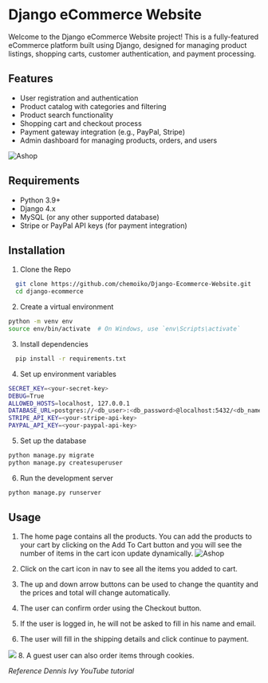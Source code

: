 # Django eCommerce Website

Welcome to the Django eCommerce Website project! This is a fully-featured eCommerce platform built using Django, designed for managing product listings, shopping carts, customer authentication, and payment processing.
## Features

- User registration and authentication
- Product catalog with categories and filtering
- Product search functionality
- Shopping cart and checkout process
- Payment gateway integration (e.g., PayPal, Stripe)
- Admin dashboard for managing products, orders, and users

![Ashop](https://imgur.com/dkLzsUy.png)


## Requirements

- Python 3.9+
- Django 4.x
- MySQL (or any other supported database)
- Stripe or PayPal API keys (for payment integration)
## Installation

1. Clone the Repo

```bash
  git clone https://github.com/chemoiko/Django-Ecommerce-Website.git
  cd django-ecommerce

```
2. Create a virtual environment

```bash
python -m venv env
source env/bin/activate  # On Windows, use `env\Scripts\activate`

```

3. Install dependencies

```bash
  pip install -r requirements.txt


```

4. Set up environment variables
    
  ```bash
 SECRET_KEY=<your-secret-key>
DEBUG=True
ALLOWED_HOSTS=localhost, 127.0.0.1
DATABASE_URL=postgres://<db_user>:<db_password>@localhost:5432/<db_name>
STRIPE_API_KEY=<your-stripe-api-key>
PAYPAL_API_KEY=<your-paypal-api-key>


```

5. Set up the database

  ```bash
python manage.py migrate
python manage.py createsuperuser


```

6. Run the development server

  ```bash
  python manage.py runserver


```


## Usage

1. The home page contains all the products. You can add the products to your cart by clicking on the Add To Cart button and you will see the number of items in the cart icon update dynamically.
![Ashop](https://imgur.com/dkLzsUy.png)


3. Click on the cart icon in nav to see all the items you added to cart.

4. The up and down arrow buttons can be used to change the quantity and the prices and total will change automatically.

5. The user can confirm order using the Checkout button.
6. If the user is logged in, he will not be asked to fill in his name and email.
7. The user will fill in the shipping details and click continue to payment.
<img src="https://imgur.com/undefined.png">
8. A guest user can also order items through cookies.

_Reference Dennis Ivy YouTube tutorial_
